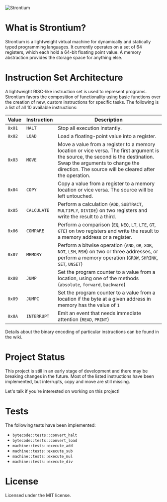 ![Strontium](https://i.imgur.com/llRVjQX.png)

# What is Strontium?

Strontium is a lightweight virtual machine for dynamically and statically typed programming languages. It currently operates on a set of 64 registers, which each hold a 64-bit floating point value. A memory abstraction provides the storage space for anything else.

# Instruction Set Architecture

A lightweight RISC-like instruction set is used to represent programs. Strontium favors the composition of functionality using basic functions over the creation of new, custom instructions for specific tasks. The following is a list of all 10 available instructions:

| **Value**| **Instruction** | **Description**               
| -------- | --------------- | ----------------------------
|  `0x01`  | `HALT` 		 | Stop all execution instantly.
|  `0x02`  | `LOAD`      	 | Load a floating-point value into a register.
|  `0x03`  | `MOVE` 		 | Move a value from a register to a memory location or vice versa. The first argument is the source, the second is the destination. Swap the arguments to change the direction. The source will be cleared after the operation.
|  `0x04`  | `COPY` 		 | Copy a value from a register to a memory location or vice versa. The source will be left untouched.
|  `0x05`  | `CALCULATE` 	 | Perform a calculation (`ADD`, `SUBTRACT`, `MULTIPLY`, `DIVIDE`) on two registers and write the result to a third. 
|  `0x06`  | `COMPARE` 	     | Perform a comparison (`EQ`, `NEQ`, `LT`, `LTE`, `GT`, `GTE`) on two registers and write the result to a memory address or a register.
|  `0x07`  | `MEMORY` 	     | Perform a bitwise operation (`AND`, `OR`, `XOR`, `NOT`, `LSH`, `RSH`) on two or three addresses, or perform a memory operation (`GROW`, `SHRINK`, `SET`, `UNSET`)
|  `0x08`  | `JUMP` 	     | Set the program counter to a value from a location, using one of the methods (`absolute`, `forward`, `backward`)
|  `0x09`  | `JUMPC` 	     | Set the program counter to a value from a location if the byte at a given address in memory has the value of `1`
|  `0x0A`  | `INTERRUPT` 	 | Emit an event that needs immediate attention (`READ`, `PRINT`)

Details about the binary encoding of particular instructions can be found in the wiki.

# Project Status

This project is still in an early stage of development and there may be breaking changes in 
the future. Most of the listed instructions have been implemented, but interrupts, copy and move are still missing.

Let's talk if you're interested on working on this project!

# Tests

The following tests have been implemented:

* `bytecode::tests::convert_halt`
* `bytecode::tests::convert_load`
* `machine::tests::execute_add`
* `machine::tests::execute_sub`
* `machine::tests::execute_mul`
* `machine::tests::execute_div`

# License

Licensed under the MIT license.

